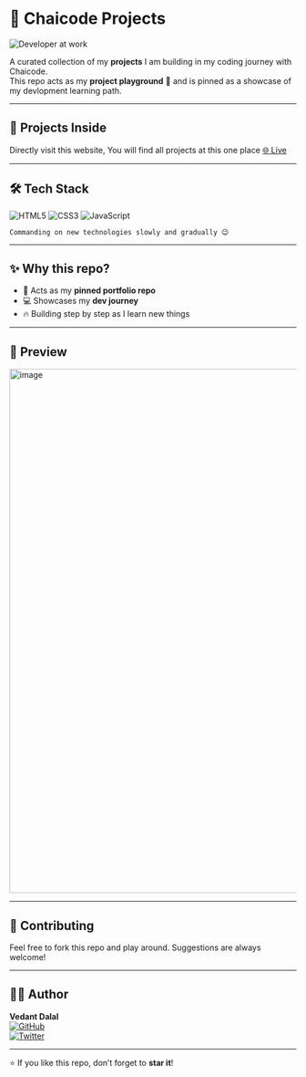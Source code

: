 # 🚀 Chaicode Projects

![Developer at work](https://media.giphy.com/media/qgQUggAC3Pfv687qPC/giphy.gif)

A curated collection of my **projects** I am building in my coding journey with Chaicode.  
This repo acts as my **project playground** 🎨 and is pinned as a showcase of my devlopment learning path.

---

## 📂 Projects Inside


Directly visit this website, You will find all projects at this one place 
[🌐 Live](https://vedant7229.github.io/chaicode-projects/)

---

## 🛠 Tech Stack
![HTML5](https://img.shields.io/badge/HTML5-E34F26?style=for-the-badge&logo=html5&logoColor=white)
![CSS3](https://img.shields.io/badge/CSS3-1572B6?style=for-the-badge&logo=css3&logoColor=white)
![JavaScript](https://img.shields.io/badge/JavaScript-F7E017?style=for-the-badge&logo=javascript&logoColor=black)

    Commanding on new technologies slowly and gradually 😉
---

## ✨ Why this repo?
- 📌 Acts as my **pinned portfolio repo**
- 💻 Showcases my **dev journey**
- 🔥 Building step by step as I learn new things

---

## 📸 Preview
 <img width="1856" height="919" alt="image" src="https://github.com/user-attachments/assets/b60690b2-d6ec-44d3-a530-94457b8e4c23" />
 

---

## 🤝 Contributing
Feel free to fork this repo and play around. Suggestions are always welcome!  

---

## 👨‍💻 Author
**Vedant Dalal**  
[![GitHub](https://img.shields.io/badge/GitHub-000?style=for-the-badge&logo=github&logoColor=white)](https://github.com/Vedant7229)  
[![Twitter](https://img.shields.io/badge/Twitter-1DA1F2?style=for-the-badge&logo=twitter&logoColor=white)](https://x.com/coder_vedant)

---
⭐ If you like this repo, don’t forget to **star it**!
